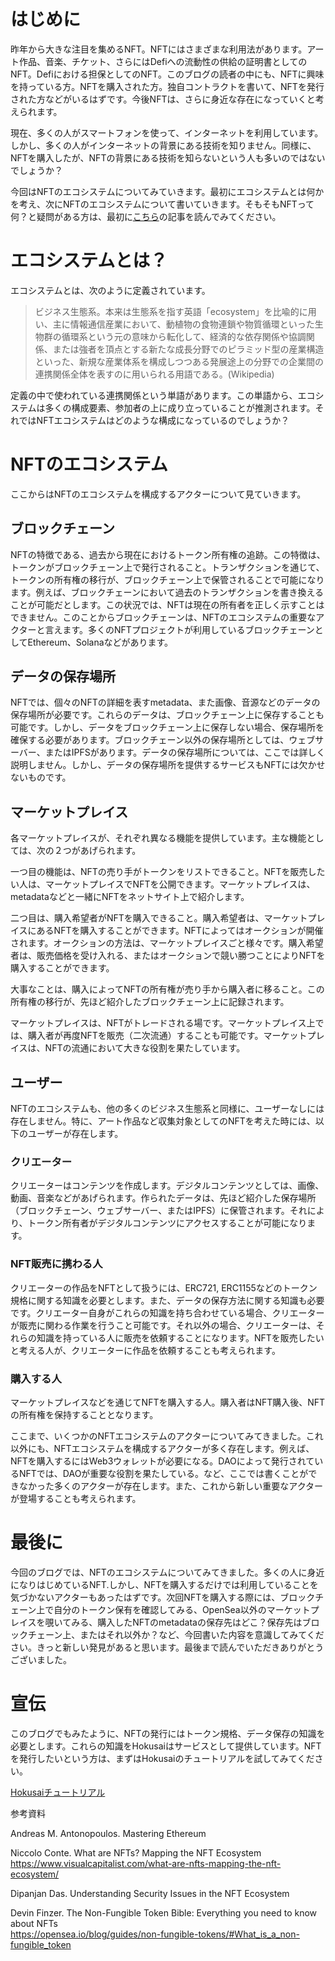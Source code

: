 # はじめに

昨年から大きな注目を集めるNFT。NFTにはさまざまな利用法があります。アート作品、音楽、チケット、さらにはDefiへの流動性の供給の証明書としてのNFT。Defiにおける担保としてのNFT。このブログの読者の中にも、NFTに興味を持っている方。NFTを購入された方。独自コントラクトを書いて、NFTを発行された方などがいるはずです。今後NFTは、さらに身近な存在になっていくと考えられます。

現在、多くの人がスマートフォンを使って、インターネットを利用しています。しかし、多くの人がインターネットの背景にある技術を知りません。同様に、NFTを購入したが、NFTの背景にある技術を知らないという人も多いのではないでしょうか？

今回はNFTのエコシステムについてみていきます。最初にエコシステムとは何かを考え、次にNFTのエコシステムについて書いていきます。そもそもNFTって何？と疑問がある方は、最初に[こちら](https://www.gemini.com/cryptopedia/how-to-use-nfts-non-fungible-tokens-crypto)の記事を読んでみてください。


# エコシステムとは？

エコシステムとは、次のように定義されています。

> ビジネス生態系。本来は生態系を指す英語「ecosystem」を比喩的に用い、主に情報通信産業において、動植物の食物連鎖や物質循環といった生物群の循環系という元の意味から転化して、経済的な依存関係や協調関係、または強者を頂点とする新たな成長分野でのピラミッド型の産業構造といった、新規な産業体系を構成しつつある発展途上の分野での企業間の連携関係全体を表すのに用いられる用語である。(Wikipedia)

定義の中で使われている連携関係という単語があります。この単語から、エコシステムは多くの構成要素、参加者の上に成り立っていることが推測されます。それではNFTエコシステムはどのような構成になっているのでしょうか？


# NFTのエコシステム

ここからはNFTのエコシステムを構成するアクターについて見ていきます。


## ブロックチェーン

NFTの特徴である、過去から現在におけるトークン所有権の追跡。この特徴は、トークンがブロックチェーン上で発行されること。トランザクションを通じて、トークンの所有権の移行が、ブロックチェーン上で保管されることで可能になります。例えば、ブロックチェーンにおいて過去のトランザクションを書き換えることが可能だとします。この状況では、NFTは現在の所有者を正しく示すことはできません。このことからブロックチェーンは、NFTのエコシステムの重要なアクターと言えます。多くのNFTプロジェクトが利用しているブロックチェーンとしてEthereum、Solanaなどがあります。


## データの保存場所

NFTでは、個々のNFTの詳細を表すmetadata、また画像、音源などのデータの保存場所が必要です。これらのデータは、ブロックチェーン上に保存することも可能です。しかし、データをブロックチェーン上に保存しない場合、保存場所を確保する必要があります。ブロックチェーン以外の保存場所としては、ウェブサーバー、またはIPFSがあります。データの保存場所については、ここでは詳しく説明しません。しかし、データの保存場所を提供するサービスもNFTには欠かせないものです。


## マーケットプレイス

各マーケットプレイスが、それぞれ異なる機能を提供しています。主な機能としては、次の２つがあげられます。

一つ目の機能は、NFTの売り手がトークンをリストできること。NFTを販売したい人は、マーケットプレイスでNFTを公開できます。マーケットプレイスは、metadataなどと一緒にNFTをネットサイト上で紹介します。

二つ目は、購入希望者がNFTを購入できること。購入希望者は、マーケットプレイスにあるNFTを購入することができます。NFTによってはオークションが開催されます。オークションの方法は、マーケットプレイスごと様々です。購入希望者は、販売価格を受け入れる、またはオークションで競い勝つことによりNFTを購入することができます。

大事なことは、購入によってNFTの所有権が売り手から購入者に移ること。この所有権の移行が、先ほど紹介したブロックチェーン上に記録されます。

マーケットプレイスは、NFTがトレードされる場です。マーケットプレイス上では、購入者が再度NFTを販売（二次流通）することも可能です。マーケットプレイスは、NFTの流通において大きな役割を果たしています。

## ユーザー

NFTのエコシステムも、他の多くのビジネス生態系と同様に、ユーザーなしには存在しません。特に、アート作品など収集対象としてのNFTを考えた時には、以下のユーザーが存在します。

### クリエーター

クリエーターはコンテンツを作成します。デジタルコンテンツとしては、画像、動画、音楽などがあげられます。作られたデータは、先ほど紹介した保存場所（ブロックチェーン、ウェブサーバー、またはIPFS）に保管されます。それにより、トークン所有者がデジタルコンテンツにアクセスすることが可能になります。

### NFT販売に携わる人

クリエーターの作品をNFTとして扱うには、ERC721, ERC1155などのトークン規格に関する知識を必要とします。また、データの保存方法に関する知識も必要です。クリエーター自身がこれらの知識を持ち合わせている場合、クリエーターが販売に関わる作業を行うこと可能です。それ以外の場合、クリエーターは、それらの知識を持っている人に販売を依頼することになります。NFTを販売したいと考える人が、クリエーターに作品を依頼することも考えられます。

### 購入する人

マーケットプレイスなどを通じてNFTを購入する人。購入者はNFT購入後、NFTの所有権を保持することとなります。


ここまで、いくつかのNFTエコシステムのアクターについてみてきました。これ以外にも、NFTエコシステムを構成するアクターが多く存在します。例えば、NFTを購入するにはWeb3ウォレットが必要になる。DAOによって発行されているNFTでは、DAOが重要な役割を果たしている。など、ここでは書くことができなかった多くのアクターが存在します。また、これから新しい重要なアクターが登場することも考えられます。


# 最後に

今回のブログでは、NFTのエコシステムについてみてきました。多くの人に身近になりはじめているNFT.しかし、NFTを購入するだけでは利用していることを気づかないアクターもあったはずです。次回NFTを購入する際には、ブロックチェーン上で自分のトークン保有を確認してみる、OpenSea以外のマーケットプレイスを覗いてみる、購入したNFTのmetadataの保存先はどこ？保存先はブロックチェーン上、またはそれ以外か？など、今回書いた内容を意識してみてください。きっと新しい発見があると思います。最後まで読んでいただきありがとうございました。

# 宣伝

このブログでもみたように、NFTの発行にはトークン規格、データ保存の知識を必要とします。これらの知識をHokusaiはサービスとして提供しています。NFTを発行したいという方は、まずはHokusaiのチュートリアルを試してみてください。

[Hokusaiチュートリアル](https://docs.hokusai.app/docs/hokusai/ce7dc06d5de77-hokusai)


参考資料

Andreas M. Antonopoulos. Mastering Ethereum

Niccolo Conte. What are NFTs? Mapping the NFT Ecosystem <br /> 
https://www.visualcapitalist.com/what-are-nfts-mapping-the-nft-ecosystem/

Dipanjan Das. Understanding Security Issues in the NFT Ecosystem

Devin Finzer. The Non-Fungible Token Bible: Everything you need to know about NFTs <br /> 
https://opensea.io/blog/guides/non-fungible-tokens/#What_is_a_non-fungible_token

